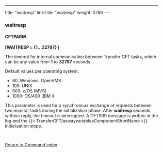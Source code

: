 ---
title: "waitresp"
linkTitle: "waitresp"
weight: 3760
---<span id="waitresp"></span>

### waitresp

#### CFTPARM

****[WAITRESP = {1...32767} ]****

The timeout for internal communication between Transfer CFT
tasks, which can be any
value from ****1**** to ****32767**** seconds.

Default values per operating system:

* 60: Windows, OpenVMS
* 100: UNIX
* 600: z/OS (MVS)
* 1000: OS/400 (IBM i)

This parameter is used for a synchronous exchange of requests between
two monitor tasks during the initialization phase. After ****waitresp****
seconds without reply, the timeout is interrupted. A CFTS09 message is
written in the log and the {{< TransferCFT/axwayvariablesComponentShortName  >}} initialization stops.

 

[Return to Command index](../../)
